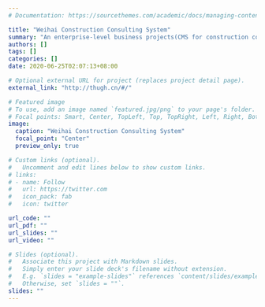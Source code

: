 ```yaml
---
# Documentation: https://sourcethemes.com/academic/docs/managing-content/

title: "Weihai Construction Consulting System"
summary: "An enterprise-level business projects(CMS for construction companies)."
authors: []
tags: []
categories: []
date: 2020-06-25T02:07:13+08:00

# Optional external URL for project (replaces project detail page).
external_link: "http://thugh.cn/#/"

# Featured image
# To use, add an image named `featured.jpg/png` to your page's folder.
# Focal points: Smart, Center, TopLeft, Top, TopRight, Left, Right, BottomLeft, Bottom, BottomRight.
image:
  caption: "Weihai Construction Consulting System"
  focal_point: "Center"
  preview_only: true

# Custom links (optional).
#   Uncomment and edit lines below to show custom links.
# links:
# - name: Follow
#   url: https://twitter.com
#   icon_pack: fab
#   icon: twitter

url_code: ""
url_pdf: ""
url_slides: ""
url_video: ""

# Slides (optional).
#   Associate this project with Markdown slides.
#   Simply enter your slide deck's filename without extension.
#   E.g. `slides = "example-slides"` references `content/slides/example-slides.md`.
#   Otherwise, set `slides = ""`.
slides: ""
---
```

